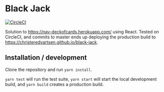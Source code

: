 # Black Jack
[![CircleCI](https://circleci.com/gh/christeredvartsen/black-jack.svg?style=svg&circle-token=f773e8cb000d8bc64fb8ff64b0305acec40b9a8a)](https://circleci.com/gh/christeredvartsen/black-jack)

Solution to https://nav-deckofcards.herokuapp.com/ using React. Tested on CircleCI, and commits to master ends up deploying the production build to https://christeredvartsen.github.io/black-jack.

## Installation / development
Clone the repository and run `yarn install`.

`yarn test` will run the test suite, `yarn start` will start the local development build, and `yarn build` creates a production build.